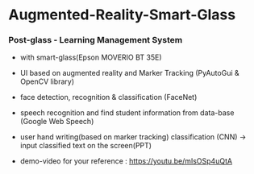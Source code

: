 # Augmented-Reality-Smart-Glass 
### Post-glass - Learning Management System
- with smart-glass(Epson MOVERIO BT 35E)
- UI based on augmented reality and Marker Tracking (PyAutoGui & OpenCV library)
- face detection, recognition & classification (FaceNet) 
- speech recognition and find student information from data-base (Google Web Speech)
- user hand writing(based on marker tracking) classification (CNN) -> input classified text on the screen(PPT)

- demo-video for your reference :
https://youtu.be/mIsOSp4uQtA

